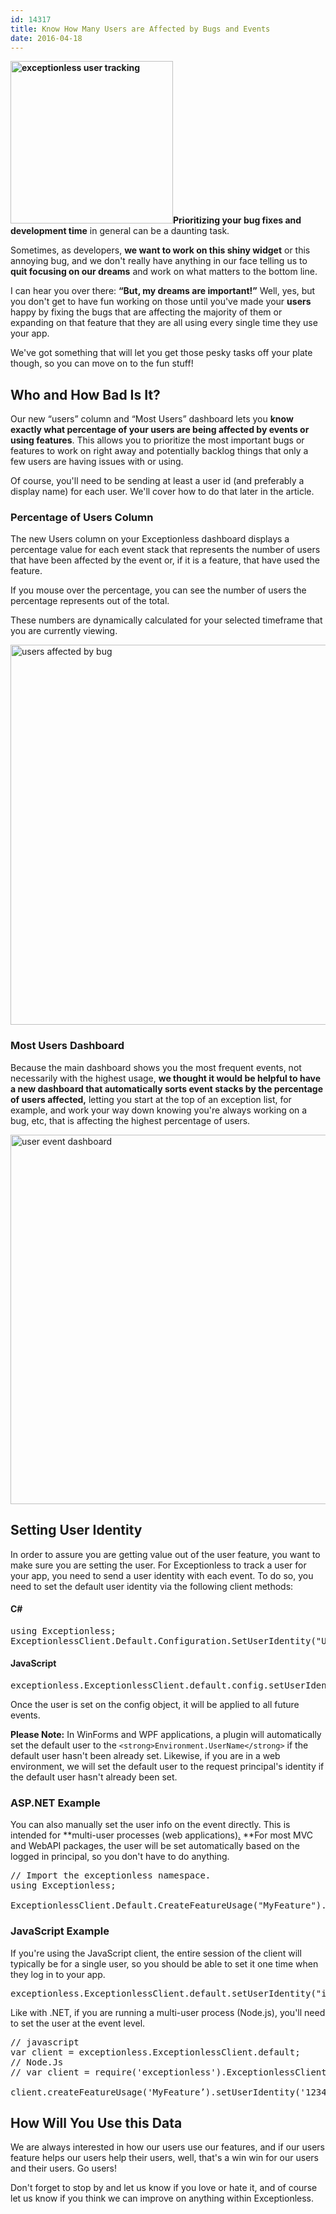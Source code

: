 ```yaml
---
id: 14317
title: Know How Many Users are Affected by Bugs and Events
date: 2016-04-18
---
```

**<img loading="lazy" class="alignright size-full wp-image-14327" src="/assets/users-featured-image.png" alt="exceptionless user tracking" width="260" height="260" data-id="14327" srcset="/assets/users-featured-image.png 260w, /assets/users-featured-image-150x150.png 150w" sizes="(max-width: 260px) 100vw, 260px" />Prioritizing your bug fixes and development time** in general can be a daunting task.

Sometimes, as developers, **we want to work on this shiny widget** or this annoying bug, and we don't really have anything in our face telling us to **quit focusing on our dreams** and work on what matters to the bottom line.

I can hear you over there: **&#8220;But, my dreams are important!&#8221;** Well, yes, but you don't get to have fun working on those until you've made your **users** happy by fixing the bugs that are affecting the majority of them or expanding on that feature that they are all using every single time they use your app.

We've got something that will let you get those pesky tasks off your plate though, so you can move on to the fun stuff!

<!--more-->

## Who and How Bad Is It?

Our new &#8220;users&#8221; column and &#8220;Most Users&#8221; dashboard lets you **know exactly what percentage of your users are being affected by events or using features**. This allows you to prioritize the most important bugs or features to work on right away and potentially backlog things that only a few users are having issues with or using.

Of course, you'll need to be sending at least a user id (and preferably a display name) for each user. We'll cover how to do that later in the article.

### Percentage of Users Column

The new Users column on your Exceptionless dashboard displays a percentage value for each event stack that represents the number of users that have been affected by the event or, if it is a feature, that have used the feature.

If you mouse over the percentage, you can see the number of users the percentage represents out of the total.

These numbers are dynamically calculated for your selected timeframe that you are currently viewing.

<a href="/assets/dashboardv2-edited.png" rel="attachment wp-att-14353"><img loading="lazy" class="aligncenter size-large wp-image-14353" src="/assets/dashboardv2-edited-1024x662.png" alt="users affected by bug" width="940" height="608" data-id="14353" srcset="/assets/dashboardv2-edited-1024x662.png 1024w, /assets/dashboardv2-edited-300x194.png 300w, /assets/dashboardv2-edited-768x497.png 768w, /assets/dashboardv2-edited.png 1404w" sizes="(max-width: 940px) 100vw, 940px" /></a>

### Most Users Dashboard

Because the main dashboard shows you the most frequent events, not necessarily with the highest usage, **we thought it would be helpful to have a new dashboard that automatically sorts event stacks by the percentage of users affected,** letting you start at the top of an exception list, for example, and work your way down knowing you're always working on a bug, etc, that is affecting the highest percentage of users.

<a href="/assets/dashboard-most-usersv2-edited.png" rel="attachment wp-att-14354"><img loading="lazy" class="aligncenter size-large wp-image-14354" src="/assets/dashboard-most-usersv2-edited-1024x644.png" alt="user event dashboard" width="940" height="591" data-id="14354" srcset="/assets/dashboard-most-usersv2-edited-1024x644.png 1024w, /assets/dashboard-most-usersv2-edited-300x189.png 300w, /assets/dashboard-most-usersv2-edited-768x483.png 768w, /assets/dashboard-most-usersv2-edited.png 1408w" sizes="(max-width: 940px) 100vw, 940px" /></a>

## Setting User Identity

In order to assure you are getting value out of the user feature, you want to make sure you are setting the user. For Exceptionless to track a user for your app, you need to send a user identity with each event. To do so, you need to set the default user identity via the following client methods:

#### C#

<pre class="brush: csharp; title: ; notranslate" title="">using Exceptionless;
ExceptionlessClient.Default.Configuration.SetUserIdentity("UNIQUE_ID_OR_EMAIL_ADDRESS", "Display Name");</pre>

#### JavaScript

<pre class="brush: jscript; title: ; notranslate" title="">exceptionless.ExceptionlessClient.default.config.setUserIdentity('UNIQUE_ID_OR_EMAIL_ADDRESS', 'Display Name');</pre>

Once the user is set on the config object, it will be applied to all future events.

**Please Note:** In WinForms and WPF applications, a plugin will automatically set the default user to the `<strong>Environment.UserName</strong>` if the default user hasn't been already set. Likewise, if you are in a web environment, we will set the default user to the request principal's identity if the default user hasn't already been set.

### ASP.NET Example

You can also manually set the user info on the event directly. This is intended for **multi-user processes (web applications)[.](http://www.businessinsider.com/slack-free-unlimited-plan-has-limits-2015-6) **For most MVC and WebAPI packages, the user will be set automatically based on the logged in principal, so you don't have to do anything.

<pre class="brush: csharp; title: ; notranslate" title="">// Import the exceptionless namespace.
using Exceptionless;

ExceptionlessClient.Default.CreateFeatureUsage("MyFeature").SetUserIdentity(“123456789", “Blake Niemyjski").Submit();
</pre>

### JavaScript Example

If you're using the JavaScript client, the entire session of the client will typically be for a single user, so you should be able to set it one time when they log in to your app.

<pre class="brush: jscript; title: ; notranslate" title="">exceptionless.ExceptionlessClient.default.setUserIdentity("id", "friendly name")`
</pre>

Like with .NET, if you are running a multi-user process (Node.js), you'll need to set the user at the event level.

<pre class="brush: jscript; title: ; notranslate" title="">// javascript
var client = exceptionless.ExceptionlessClient.default;
// Node.Js
// var client = require('exceptionless').ExceptionlessClient.default;

client.createFeatureUsage('MyFeature’).setUserIdentity('123456789', 'Blake Niemyjski').submit();
</pre>

## How Will You Use this Data

We are always interested in how our users use our features, and if our users feature helps our users help their users, well, that's a win win for our users and their users. Go users!

Don't forget to stop by and let us know if you love or hate it, and of course let us know if you think we can improve on anything within Exceptionless.
